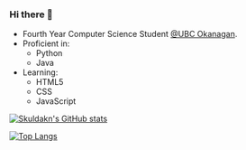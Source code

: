 ### Hi there 👋

 - Fourth Year Computer Science Student [@UBC Okanagan](https://ok.ubc.ca/).
 - Proficient in:
   - Python
   - Java
 - Learning:
   - HTML5
   - CSS
   - JavaScript

[![Skuldakn's GitHub stats](https://github-readme-stats.vercel.app/api?username=Skuldakn&count_private=true&show_icons=true&theme=gruvbox)](https://github.com/anuraghazra/github-readme-stats)

[![Top Langs](https://github-readme-stats.vercel.app/api/top-langs/?username=Skuldakn&layout=compact&theme=gruvbox)](https://github.com/anuraghazra/github-readme-stats)

<!--
**Skuldakn/Skuldakn** is a ✨ _special_ ✨ repository because its `README.md` (this file) appears on your GitHub profile.

Here are some ideas to get you started:

- 🔭 I’m currently working on ...
- 🌱 I’m currently learning ...
- 👯 I’m looking to collaborate on ...
- 🤔 I’m looking for help with ...
- 💬 Ask me about ...
- 📫 How to reach me: ...
- 😄 Pronouns: ...
- ⚡ Fun fact: ...
-->

